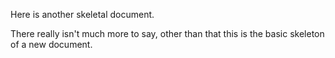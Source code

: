 Here is another skeletal document.

There really isn't much more to say, other than that this is the basic skeleton of a new document.